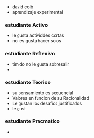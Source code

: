 # 
* david colb
* aprendizaje experimental
### estudiante Activo
* le gusta actividdes cortas
* no les gusta hacer solos


### estudiante Reflexivo
* timido no le gusta sobresalir
* 
### estudiante Teorico
* su pensamiento es secuencial
* Valores en funcion de su Racionalidad
* Le gustan los desafios justificados 
* le gust
### estudiante Pracmatico
* 
<!--stackedit_data:
eyJoaXN0b3J5IjpbMTkyNDcwMzYwMiwtMjA2MDM0MDg0Nyw1Nz
YyNzU1MjcsNDExNTUwNTc4LC0xODIzNDIzMzgxXX0=
-->